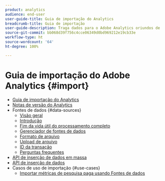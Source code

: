 ```yaml
---
product: analytics
audience: end-user
user-guide-title: Guia de importação do Analytics
breadcrumb-title: Guia de importação
user-guide-description: Traga dados para o Adobe Analytics oriundos de fontes externas, em massa ou em tempo real.
source-git-commit: bb068d39f756c4cce06349d0bd969212e19cb33e
workflow-type: ht
source-wordcount: '64'
ht-degree: 100%

---
```



# Guia de importação do Adobe Analytics {#import}

+ [Guia de importação do Analytics](home.md)
+ [Notas de versão do Analytics](https://experienceleague.adobe.com/pt-br/docs/analytics/release-notes/latest)
+ Fontes de dados {#data-sources}
   + [Visão geral](data-sources/overview.md)
   + [Introdução](data-sources/getting-started.md)
   + [Fim da vida útil do processamento completo](data-sources/full-processing-eol.md)
   + [Gerenciador de fontes de dados](data-sources/manage.md)
   + [Formato de arquivo](data-sources/file-format.md)
   + [Upload de arquivo](data-sources/file-upload.md)
   + [ID da transação](data-sources/transactionid.md)
   + [Perguntas frequentes](data-sources/faq.md)
+ [API de inserção de dados em massa](bulk-data-insertion-api/bulk-data-insert.md)
+ [API de inserção de dados](c-data-insertion-api/c-data-insertion-api.md)
+ Casos de uso de importação {#use-cases}
   + [Importar métricas de pesquisa paga usando Fontes de dados](use-cases/paid-search-metrics.md)
